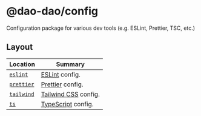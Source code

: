 # @dao-dao/config

Configuration package for various dev tools (e.g. ESLint, Prettier, TSC, etc.)

## Layout

| Location                          | Summary                                               |
| --------------------------------- | ----------------------------------------------------- |
| [`eslint`](./eslint/index.js)     | [ESLint](https://eslint.org/) config.                 |
| [`prettier`](./prettier/index.js) | [Prettier](https://prettier.io/) config.              |
| [`tailwind`](./tailwind)          | [Tailwind CSS](https://tailwindcss.com/) config.      |
| [`ts`](./ts)                      | [TypeScript](https://www.typescriptlang.org/) config. |
